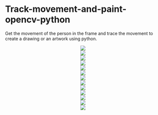 # Track-movement-and-paint-opencv-python
Get the movement of the person in the frame and trace the movement to create a drawing or an artwork using python.

<div style="text-align:center"><img src="Images/Screenshot (284).png"/></div>
<div style="text-align:center"><img src="Images/Screenshot (285).png"/></div>
<div style="text-align:center"><img src="Images/Screenshot (286).png"/></div>
<div style="text-align:center"><img src="Images/Screenshot (287).png"/></div>
<div style="text-align:center"><img src="Images/Screenshot (288).png"/></div>
<div style="text-align:center"><img src="Images/Screenshot (289).png"/></div>
<div style="text-align:center"><img src="Images/Screenshot (290).png"/></div>
<div style="text-align:center"><img src="Images/Screenshot (291).png"/></div>
<div style="text-align:center"><img src="Images/Screenshot (292).png"/></div>
<div style="text-align:center"><img src="Images/Screenshot (293).png"/></div>
<div style="text-align:center"><img src="Images/Screenshot (294).png"/></div>
<div style="text-align:center"><img src="Images/Screenshot (295).png"/></div>
<div style="text-align:center"><img src="Images/Screenshot (296).png"/></div>
